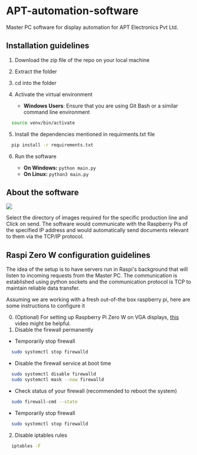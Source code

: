 # **APT-automation-software**

Master PC software for display automation for APT Electronics Pvt Ltd.

## **Installation guidelines**

<!-- OL -->
1. Download the zip file of the repo on your local machine
2. Extract the folder
3. cd into the folder
4. Activate the virtual environment
   * **Windows Users**: Ensure that you are using Git Bash or a similar command line environment
   
   <!-- Code Block -->
```bash
  source venv/bin/activate
```
5. Install the dependencies mentioned in requirments.txt file
<!-- Code Block -->
```bash
  pip install -r requirements.txt
```
6. Run the software

    * **On Windows:** ```python main.py```
    * **On Linux:** ```python3 main.py```

## **About the software**

<img src = "https://user-images.githubusercontent.com/55655727/130039222-0b93eb43-2c79-47ad-9ae7-8be54d4349f2.png"></img>

Select the directory of images required for the specific production line and Click on send.
The software would communicate with the Raspberry Pis of the specified IP address and would automatically send documents relevant to them via the TCP/IP protocol.

## **Raspi Zero W configuration guidelines**

<p>The idea of the setup is to have servers run in Raspi's background that will listen to incoming requests from the Master PC. The communication is established using python sockets and the communication protocol is TCP to maintain reliable data transfer.</p>

<p>Assuming we are working with a fresh out-of-the box raspberry pi, here are some instructions to configure it</p>

<!-- OL -->
0. (Optional) For setting up Raspberry Pi Zero W on VGA displays, <a href = "https://www.youtube.com/watch?v=7WbMGzet7fg">this</a> video might be helpful.
1. Disable the firewall permanently
<!-- UL -->
  - Temporarily stop firewall
  <!-- Code Block -->
  ```bash
    sudo systemctl stop firewalld
  ```
  - Disable the firewall service at boot time
  <!-- Code Block -->
  ```bash
    sudo systemctl disable firewalld
    sudo systemctl mask --now firewalld
  ```
  - Check status of your firewall (recommended to reboot the system)
  <!-- Code Block -->
  ```bash
    sudo firewall-cmd --state
  ```
  - Temporarily stop firewall
  <!-- Code Block -->
  ```bash
    sudo systemctl stop firewalld
  ```
2. Disable iptables rules
<!-- Code Block -->
  ```bash
    iptables -F
  ```